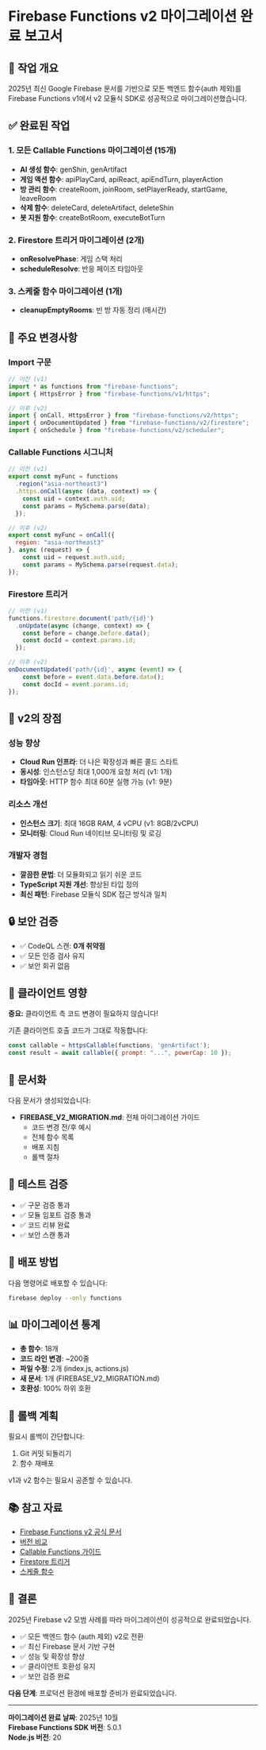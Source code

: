 # Firebase Functions v2 마이그레이션 완료 보고서

## 🎯 작업 개요

2025년 최신 Google Firebase 문서를 기반으로 모든 백엔드 함수(auth 제외)를 Firebase Functions v1에서 v2 모듈식 SDK로 성공적으로 마이그레이션했습니다.

## ✅ 완료된 작업

### 1. 모든 Callable Functions 마이그레이션 (15개)
- **AI 생성 함수**: genShin, genArtifact
- **게임 액션 함수**: apiPlayCard, apiReact, apiEndTurn, playerAction
- **방 관리 함수**: createRoom, joinRoom, setPlayerReady, startGame, leaveRoom
- **삭제 함수**: deleteCard, deleteArtifact, deleteShin
- **봇 지원 함수**: createBotRoom, executeBotTurn

### 2. Firestore 트리거 마이그레이션 (2개)
- **onResolvePhase**: 게임 스택 처리
- **scheduleResolve**: 반응 페이즈 타임아웃

### 3. 스케줄 함수 마이그레이션 (1개)
- **cleanupEmptyRooms**: 빈 방 자동 정리 (매시간)

## 🔄 주요 변경사항

### Import 구문
```javascript
// 이전 (v1)
import * as functions from "firebase-functions";
import { HttpsError } from "firebase-functions/v1/https";

// 이후 (v2)
import { onCall, HttpsError } from "firebase-functions/v2/https";
import { onDocumentUpdated } from "firebase-functions/v2/firestore";
import { onSchedule } from "firebase-functions/v2/scheduler";
```

### Callable Functions 시그니처
```javascript
// 이전 (v1)
export const myFunc = functions
  .region("asia-northeast3")
  .https.onCall(async (data, context) => {
    const uid = context.auth.uid;
    const params = MySchema.parse(data);
  });

// 이후 (v2)
export const myFunc = onCall({
  region: "asia-northeast3"
}, async (request) => {
    const uid = request.auth.uid;
    const params = MySchema.parse(request.data);
});
```

### Firestore 트리거
```javascript
// 이전 (v1)
functions.firestore.document('path/{id}')
  .onUpdate(async (change, context) => {
    const before = change.before.data();
    const docId = context.params.id;
  });

// 이후 (v2)
onDocumentUpdated('path/{id}', async (event) => {
    const before = event.data.before.data();
    const docId = event.params.id;
});
```

## 🚀 v2의 장점

### 성능 향상
- **Cloud Run 인프라**: 더 나은 확장성과 빠른 콜드 스타트
- **동시성**: 인스턴스당 최대 1,000개 요청 처리 (v1: 1개)
- **타임아웃**: HTTP 함수 최대 60분 실행 가능 (v1: 9분)

### 리소스 개선
- **인스턴스 크기**: 최대 16GB RAM, 4 vCPU (v1: 8GB/2vCPU)
- **모니터링**: Cloud Run 네이티브 모니터링 및 로깅

### 개발자 경험
- **깔끔한 문법**: 더 모듈화되고 읽기 쉬운 코드
- **TypeScript 지원 개선**: 향상된 타입 정의
- **최신 패턴**: Firebase 모듈식 SDK 접근 방식과 일치

## 🔒 보안 검증

- ✅ CodeQL 스캔: **0개 취약점**
- ✅ 모든 인증 검사 유지
- ✅ 보안 회귀 없음

## 📱 클라이언트 영향

**중요:** 클라이언트 측 코드 변경이 필요하지 않습니다!

기존 클라이언트 호출 코드가 그대로 작동합니다:
```javascript
const callable = httpsCallable(functions, 'genArtifact');
const result = await callable({ prompt: "...", powerCap: 10 });
```

## 📝 문서화

다음 문서가 생성되었습니다:
- **FIREBASE_V2_MIGRATION.md**: 전체 마이그레이션 가이드
  - 코드 변경 전/후 예시
  - 전체 함수 목록
  - 배포 지침
  - 롤백 절차

## 🧪 테스트 검증

- ✅ 구문 검증 통과
- ✅ 모듈 임포트 검증 통과
- ✅ 코드 리뷰 완료
- ✅ 보안 스캔 통과

## 🚢 배포 방법

다음 명령어로 배포할 수 있습니다:
```bash
firebase deploy --only functions
```

## 📊 마이그레이션 통계

- **총 함수**: 18개
- **코드 라인 변경**: ~200줄
- **파일 수정**: 2개 (index.js, actions.js)
- **새 문서**: 1개 (FIREBASE_V2_MIGRATION.md)
- **호환성**: 100% 하위 호환

## 🔄 롤백 계획

필요시 롤백이 간단합니다:
1. Git 커밋 되돌리기
2. 함수 재배포

v1과 v2 함수는 필요시 공존할 수 있습니다.

## 📚 참고 자료

- [Firebase Functions v2 공식 문서](https://firebase.google.com/docs/functions/2nd-gen-upgrade)
- [버전 비교](https://firebase.google.com/docs/functions/version-comparison)
- [Callable Functions 가이드](https://firebase.google.com/docs/functions/callable)
- [Firestore 트리거](https://firebase.google.com/docs/functions/firestore-events)
- [스케줄 함수](https://firebase.google.com/docs/functions/schedule-functions)

## 🎉 결론

2025년 Firebase v2 모범 사례를 따라 마이그레이션이 성공적으로 완료되었습니다.

- ✅ 모든 백엔드 함수 (auth 제외) v2로 전환
- ✅ 최신 Firebase 문서 기반 구현
- ✅ 성능 및 확장성 향상
- ✅ 클라이언트 호환성 유지
- ✅ 보안 검증 완료

**다음 단계**: 프로덕션 환경에 배포할 준비가 완료되었습니다.

---

**마이그레이션 완료 날짜**: 2025년 10월  
**Firebase Functions SDK 버전**: 5.0.1  
**Node.js 버전**: 20
